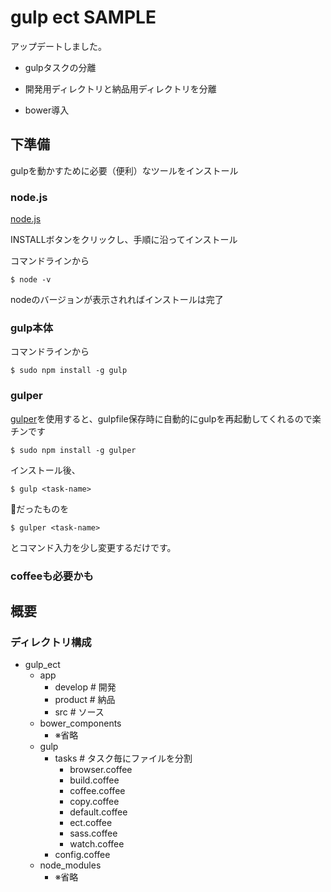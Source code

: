 # gulp ect SAMPLE

アップデートしました。

* gulpタスクの分離

* 開発用ディレクトリと納品用ディレクトリを分離

* bower導入


## 下準備
gulpを動かすために必要（便利）なツールをインストール

### node.js
<a href="https://nodejs.org/" target="blank">node.js</a>

INSTALLボタンをクリックし、手順に沿ってインストール

コマンドラインから
``` console
$ node -v
```
nodeのバージョンが表示されればインストールは完了

### gulp本体
コマンドラインから
```console
$ sudo npm install -g gulp
```

### gulper
[gulper](http://blog.anatoo.jp/entry/2015/02/01/155545)を使用すると、gulpfile保存時に自動的にgulpを再起動してくれるので楽チンです
```console
$ sudo npm install -g gulper
```

インストール後、
```console
$ gulp <task-name>
```
だったものを
```console
$ gulper <task-name>
```
とコマンド入力を少し変更するだけです。


### coffeeも必要かも


## 概要

### ディレクトリ構成

- gulp_ect
    - app
      + develop # 開発
      + product # 納品
      + src # ソース
    - bower_components
      + ※省略
    - gulp
      - tasks # タスク毎にファイルを分割
        * browser.coffee
        * build.coffee
        * coffee.coffee
        * copy.coffee
        * default.coffee
        * ect.coffee
        * sass.coffee
        * watch.coffee
      * config.coffee
    - node_modules
      + ※省略




































<!--
## 環境構築
任意のディレクトリ階層へクローンしてください

### npmプラグインのインストール
```console
$ sudo npm install
```

node_modulesというディレクトリ内にpackage.json内で指定されたプラグイン群がインストールされます

コマンドラインで
```console
$ gulper
```

を叩けばgulpが走り始めます。

### bower_componentsのインストール





## 各種設定・データ管理
ディレクトリ名やminifyの有無等、各種セッティングやページ構成のデータはdata/init.yamlで管理しています。
```yaml
settings:
  directory:
    names: # ディレクトリ名設定
      application: app
      source:      src
      develop:     develop
      destination: product
      sass:        sass
      css:         css
      coffee:      coffee
      js:          js
      img:         images
      temp:        templates
      content:     content
  javascript:
    useMinify: true
    original: # 独自ファイル設定
      files: # dest連結後に削除するオリジナルファイル
        - jquery.transit
        - script
      name: vendor # dest連結後のファイル名
    libraries: # bowerで取得したライブラリ設定
      name: libs # dest連結後のファイル名
  css:
    useMinify: true
```



### ectの概要
init.yamlのデータをgulpfileが取得してectに渡し、htmlに吐き出す仕組みです

### データファイルの追加
例えばコンテンツページのデータを持つファイルを作成する場合、src/data/contents.yaml等の名前でファイルを作成し、gulpfile.coffeeにて
```coffee
data_contents = YAML.safeLoad fs.readFileSync "#{dir.src}"+'/data/contents.yaml', 'utf8'
```
と記述すればcontents.yamlが使えるようになります。

### データのセット
gulpfileにて、各ectファイルへ渡すデータを指定します。
```coffee
for page, detail of data_init.pages
  switch page
    when 'root'
      for file in detail.files
        gulp.src "#{dir.src}"+'/'+"#{dir.temp}"+'/content/'+file.name+'.ect'
            .pipe ect({
              options:
                root: "#{dir.src}"+'/'+"#{dir.temp}"
                ext:  '.ect'
              data: # ここ
                name: file.name
                title: file.title
                class: file.class
                root: true
                init: data_init
            })
            .pipe gulp.dest "#{dir.dest}"
            .pipe browser.reload({ stream: true })
```
上記の例ではinit.yamlのpages配列をまわして、keyがrootだった場合はvalueのfilesという配列を中でまわしています  
個別のfileが持つ「name, title, class」のデータをセットし、さらにrootにはtrueの値を渡しています  
initにdata_initを渡す事で、ectファイル上でinit.yaml全体へのアクセスもできるようになっています

## ECT
gulp、ect、yamlの連携により、様々なテンプレートパターンの作成が可能です  
大量のhtmlファイルの複製や、わずか一箇所の修正のために全てのファイルを直さなければならない等の無駄なコストが省けます

### データの呼び出し
上記**データのセット**で指定したデータは@を使って呼び出します

init.yamlに
```yaml
pages:
  root:
    files:
      - name: index
        title: トップ
        class: home
      - name: ex
        title: example
        class: example
```
というデータがあった場合
```ect
<p><%= @title %></p>
```
index.htmlを吐く時は
```html
<p>トップ</p>
```
ex.htmlを吐く時は
```html
<p>example</p>
```
とコンパイルされます


### シンタックス
ectはcoffeescriptのシンタックスに準拠します

#### エスケープなしの出力
```ect
<%- someVar %>
```

#### エスケープありの出力
```ect
<%= someVar %>
```

#### パーシャル
```ect
<% include 'partials/gnav.ect' %>
```

#### 継承
```ect
<% extend 'layout/layout.ect' %>
```
呼び出し
```ect
<% content %>
```

#### ブロック
```ect
<% block 'blockName' %>
  <p>This is block content</p>
<% end %>
```
呼び出し
```ect
<% content 'blockName' %>
```






#### ループ
coffeescriptのループ記法

##### 配列
```coffee
for hoge in hoges
  console.log hoge
```

##### 連想配列
```coffee
for key, val of hoges
  console.log key
  console.log val
```

例えばgulpfileのデータを指定する箇所で
```coffee
data:
  words: [hoge, fuga, piyo]
```
と配列がセットされている場合
```ect
<div>
  <% for word in @words : %>
    <p><%= word %></p>
  <% end %>
</div>
```
で
```html
<div>
  <p>hoge</p>
  <p>fuga</p>
  <p>piyo</p>
</div>
```
となります

#### 条件分岐

##### if文
```ect
<% if @class isnt 'home' : %>
  <p>下層ページです</p>
<% end %>
```
-->
